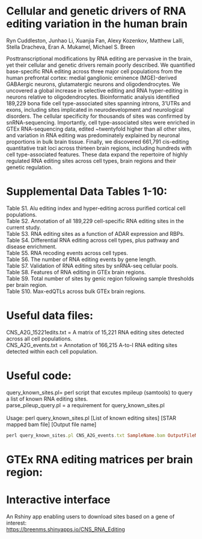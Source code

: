 # Cellular and genetic drivers of RNA editing variation in the human brain
Ryn Cuddleston, Junhao Li, Xuanjia Fan, Alexy Kozenkov, Matthew Lalli, Stella Dracheva, Eran A. Mukamel, Michael S. Breen<br />

Posttranscriptional modifications by RNA editing are pervasive in the brain, yet their cellular and genetic drivers remain poorly described. We quantified base-specific RNA editing across three major cell populations from the human prefrontal cortex: medial ganglionic eminence (MGE)-derived GABAergic neurons, glutamatergic neurons and oligodendrocytes. We uncovered a global increase in selective editing and RNA hyper-editing in neurons relative to oligodendrocytes. Bioinformatic analysis identified 189,229 bona fide cell type-associated sites spanning introns, 3’UTRs and exons, including sites implicated in neurodevelopment and neurological disorders. The cellular specificity for thousands of sites was confirmed by snRNA-sequencing. Importantly, cell type-associated sites were enriched in GTEx RNA-sequencing data, edited ~twentyfold higher than all other sites, and variation in RNA editing was predominately explained by neuronal proportions in bulk brain tissue. Finally, we discovered 661,791 cis-editing quantitative trait loci across thirteen brain regions, including hundreds with cell type-associated features. These data expand the repertoire of highly regulated RNA editing sites across cell types, brain regions and their genetic regulation. 

# Supplemental Data Tables 1-10:
Table S1. Alu editing index and hyper-editing across purified cortical cell populations.<br />
Table S2. Annotation of all 189,229 cell-specific RNA editing sites in the current study.<br />
Table S3. RNA editing sites as a function of ADAR expression and RBPs.<br />
Table S4. Differential RNA editing across cell types, plus pathway and disease enrichment.<br />
Table S5. RNA recoding events across cell types.<br />
Table S6. The number of RNA editing events by gene length.<br /> 
Table S7. Validation of RNA editing sites by snRNA-seq cellular pools.<br /> 
Table S8. Features of RNA editing in GTEx brain regions.<br />
Table S9. Total number of sites by genic region following sample thresholds  per brain region.<br /> 
Table S10. Max-edQTLs across bulk GTEx brain regions.<br /> 

# Useful data files:
CNS_A2G_15221edits.txt = A matrix of 15,221 RNA editing sites detected across all cell populations.<br /> 
CNS_A2G_events.txt = Annotation of 166,215 A-to-I RNA editing sites detected within each cell population.<br /> 

# Useful code:
query_known_sites.pl= perl script that excutes mpileup (samtools) to query a list of known RNA editing sites.<br />
parse_pileup_query.pl = a requirement for query_known_sites.pl<br />  
Usage: perl query_known_sites.pl [List of known editing sites] [STAR mapped bam file] [Output file name]
```ruby
perl query_known_sites.pl CNS_A2G_events.txt SampleName.bam OutputFileName.txt
```

# GTEx RNA editing matrices per brain region:


# Interactive interface
An Rshiny app enabling users to download sites based on a gene of interest:<br />
https://breenms.shinyapps.io/CNS_RNA_Editing
